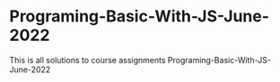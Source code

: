 # Programing-Basic-With-JS-June-2022
This is all solutions to course assignments Programing-Basic-With-JS-June-2022
